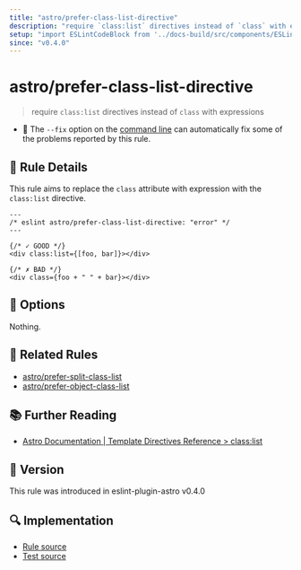 ```yaml
---
title: "astro/prefer-class-list-directive"
description: "require `class:list` directives instead of `class` with expressions"
setup: "import ESLintCodeBlock from '../docs-build/src/components/ESLintCodeBlockWrap.astro'"
since: "v0.4.0"
---
```


# astro/prefer-class-list-directive

> require `class:list` directives instead of `class` with expressions

- :wrench: The `--fix` option on the [command line](https://eslint.org/docs/user-guide/command-line-interface#fixing-problems) can automatically fix some of the problems reported by this rule.

## :book: Rule Details

This rule aims to replace the `class` attribute with expression with the `class:list` directive.

<ESLintCodeBlock fix>

<!--eslint-skip-->

```astro
---
/* eslint astro/prefer-class-list-directive: "error" */
---

{/* ✓ GOOD */}
<div class:list={[foo, bar]}></div>

{/* ✗ BAD */}
<div class={foo + " " + bar}></div>
```

</ESLintCodeBlock>

## :wrench: Options

Nothing.

## :couple: Related Rules

- [astro/prefer-split-class-list]
- [astro/prefer-object-class-list]

[astro/prefer-split-class-list]: ./prefer-split-class-list.md
[astro/prefer-object-class-list]: ./prefer-object-class-list.md

## :books: Further Reading

- [Astro Documentation | Template Directives Reference > class:list](https://docs.astro.build/en/reference/directives-reference/#classlist)

## :rocket: Version

This rule was introduced in eslint-plugin-astro v0.4.0

## :mag: Implementation

- [Rule source](https://github.com/ota-meshi/eslint-plugin-astro/blob/main/src/rules/prefer-class-list-directive.ts)
- [Test source](https://github.com/ota-meshi/eslint-plugin-astro/blob/main/tests/src/rules/prefer-class-list-directive.ts)
